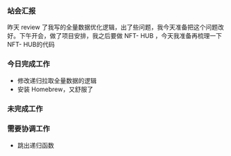 ### 站会汇报

昨天 review 了我写的全量数据优化逻辑，出了些问题，我今天准备把这个问题改好。下午开会，做了项目安排，我之后要做 NFT- HUB ，今天我准备再梳理一下NFT- HUB的代码

### 今日完成工作

- 修改递归拉取全量数据的逻辑
- 安装 Homebrew，又舒服了

### 未完成工作



### 需要协调工作

- 跳出递归函数